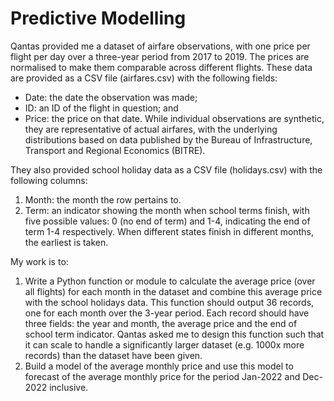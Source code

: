 # Predictive Modelling

Qantas provided me a dataset of airfare observations, with one price per flight per day over a three-year period from 2017 to 2019. The prices are normalised to make them comparable across different flights. These data are provided as a CSV file (airfares.csv) with the following fields:

-	Date: the date the observation was made;
-	ID: an ID of the flight in question; and 
-	Price: the price on that date. 
While individual observations are synthetic, they are representative of actual airfares, with the underlying distributions based on data published by the Bureau of Infrastructure, Transport and Regional Economics (BITRE).

They also provided school holiday data as a CSV file (holidays.csv) with the following columns:

1.	Month: the month the row pertains to.
2.	Term: an indicator showing the month when school terms finish, with five possible values: 0 (no end of term) and 1-4, indicating the end of term 1-4 respectively. When different states finish in different months, the earliest is taken. 

My work is to:

1.	Write a Python function or module to calculate the average price (over all flights) for each month in the dataset and combine this average price with the school holidays data. This function should output 36 records, one for each month over the 3-year period. Each record should have three fields: the year and month, the average price and the end of school term indicator. Qantas asked me to design this function such that it can scale to handle a significantly larger dataset (e.g. 1000x more records) than the dataset have been given. 
2.	Build a model of the average monthly price and use this model to forecast of the average monthly price for the period Jan-2022 and Dec-2022 inclusive.
